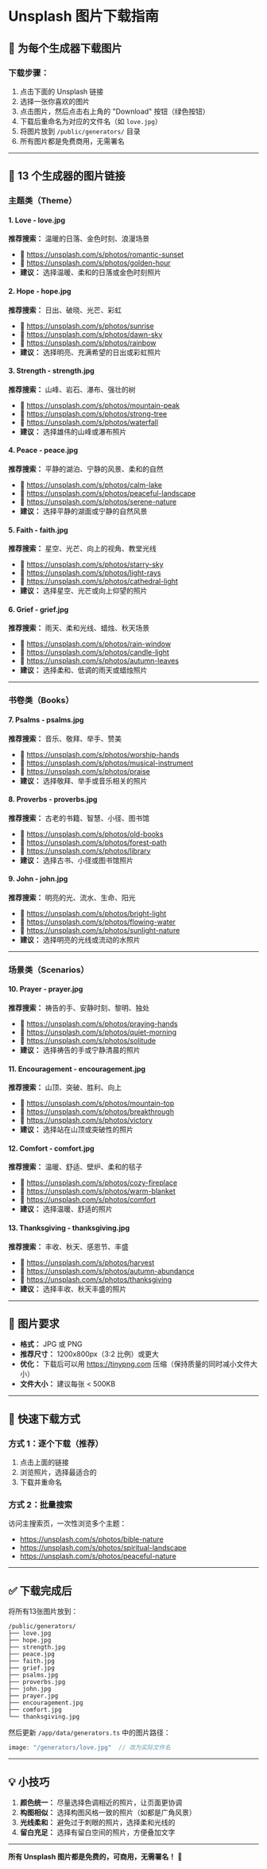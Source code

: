 # Unsplash 图片下载指南

## 📸 为每个生成器下载图片

### 下载步骤：
1. 点击下面的 Unsplash 链接
2. 选择一张你喜欢的图片
3. 点击图片，然后点击右上角的 "Download" 按钮（绿色按钮）
4. 下载后重命名为对应的文件名（如 `love.jpg`）
5. 将图片放到 `/public/generators/` 目录
6. 所有图片都是免费商用，无需署名

---

## 🎨 13 个生成器的图片链接

### 主题类（Theme）

#### 1. Love - love.jpg
**推荐搜索：** 温暖的日落、金色时刻、浪漫场景
- 🔗 https://unsplash.com/s/photos/romantic-sunset
- 🔗 https://unsplash.com/s/photos/golden-hour
- **建议：** 选择温暖、柔和的日落或金色时刻照片

#### 2. Hope - hope.jpg
**推荐搜索：** 日出、破晓、光芒、彩虹
- 🔗 https://unsplash.com/s/photos/sunrise
- 🔗 https://unsplash.com/s/photos/dawn-sky
- 🔗 https://unsplash.com/s/photos/rainbow
- **建议：** 选择明亮、充满希望的日出或彩虹照片

#### 3. Strength - strength.jpg
**推荐搜索：** 山峰、岩石、瀑布、强壮的树
- 🔗 https://unsplash.com/s/photos/mountain-peak
- 🔗 https://unsplash.com/s/photos/strong-tree
- 🔗 https://unsplash.com/s/photos/waterfall
- **建议：** 选择雄伟的山峰或瀑布照片

#### 4. Peace - peace.jpg
**推荐搜索：** 平静的湖泊、宁静的风景、柔和的自然
- 🔗 https://unsplash.com/s/photos/calm-lake
- 🔗 https://unsplash.com/s/photos/peaceful-landscape
- 🔗 https://unsplash.com/s/photos/serene-nature
- **建议：** 选择平静的湖面或宁静的自然风景

#### 5. Faith - faith.jpg
**推荐搜索：** 星空、光芒、向上的视角、教堂光线
- 🔗 https://unsplash.com/s/photos/starry-sky
- 🔗 https://unsplash.com/s/photos/light-rays
- 🔗 https://unsplash.com/s/photos/cathedral-light
- **建议：** 选择星空、光芒或向上仰望的照片

#### 6. Grief - grief.jpg
**推荐搜索：** 雨天、柔和光线、蜡烛、秋天场景
- 🔗 https://unsplash.com/s/photos/rain-window
- 🔗 https://unsplash.com/s/photos/candle-light
- 🔗 https://unsplash.com/s/photos/autumn-leaves
- **建议：** 选择柔和、低调的雨天或蜡烛照片

---

### 书卷类（Books）

#### 7. Psalms - psalms.jpg
**推荐搜索：** 音乐、敬拜、举手、赞美
- 🔗 https://unsplash.com/s/photos/worship-hands
- 🔗 https://unsplash.com/s/photos/musical-instrument
- 🔗 https://unsplash.com/s/photos/praise
- **建议：** 选择敬拜、举手或音乐相关的照片

#### 8. Proverbs - proverbs.jpg
**推荐搜索：** 古老的书籍、智慧、小径、图书馆
- 🔗 https://unsplash.com/s/photos/old-books
- 🔗 https://unsplash.com/s/photos/forest-path
- 🔗 https://unsplash.com/s/photos/library
- **建议：** 选择古书、小径或图书馆照片

#### 9. John - john.jpg
**推荐搜索：** 明亮的光、流水、生命、阳光
- 🔗 https://unsplash.com/s/photos/bright-light
- 🔗 https://unsplash.com/s/photos/flowing-water
- 🔗 https://unsplash.com/s/photos/sunlight-nature
- **建议：** 选择明亮的光线或流动的水照片

---

### 场景类（Scenarios）

#### 10. Prayer - prayer.jpg
**推荐搜索：** 祷告的手、安静时刻、黎明、独处
- 🔗 https://unsplash.com/s/photos/praying-hands
- 🔗 https://unsplash.com/s/photos/quiet-morning
- 🔗 https://unsplash.com/s/photos/solitude
- **建议：** 选择祷告的手或宁静清晨的照片

#### 11. Encouragement - encouragement.jpg
**推荐搜索：** 山顶、突破、胜利、向上
- 🔗 https://unsplash.com/s/photos/mountain-top
- 🔗 https://unsplash.com/s/photos/breakthrough
- 🔗 https://unsplash.com/s/photos/victory
- **建议：** 选择站在山顶或突破性的照片

#### 12. Comfort - comfort.jpg
**推荐搜索：** 温暖、舒适、壁炉、柔和的毯子
- 🔗 https://unsplash.com/s/photos/cozy-fireplace
- 🔗 https://unsplash.com/s/photos/warm-blanket
- 🔗 https://unsplash.com/s/photos/comfort
- **建议：** 选择温暖、舒适的照片

#### 13. Thanksgiving - thanksgiving.jpg
**推荐搜索：** 丰收、秋天、感恩节、丰盛
- 🔗 https://unsplash.com/s/photos/harvest
- 🔗 https://unsplash.com/s/photos/autumn-abundance
- 🔗 https://unsplash.com/s/photos/thanksgiving
- **建议：** 选择丰收、秋天丰盛的照片

---

## 📐 图片要求

- **格式：** JPG 或 PNG
- **推荐尺寸：** 1200x800px（3:2 比例）或更大
- **优化：** 下载后可以用 https://tinypng.com 压缩（保持质量的同时减小文件大小）
- **文件大小：** 建议每张 < 500KB

---

## 🚀 快速下载方式

### 方式 1：逐个下载（推荐）
1. 点击上面的链接
2. 浏览照片，选择最适合的
3. 下载并重命名

### 方式 2：批量搜索
访问主搜索页，一次性浏览多个主题：
- https://unsplash.com/s/photos/bible-nature
- https://unsplash.com/s/photos/spiritual-landscape
- https://unsplash.com/s/photos/peaceful-nature

---

## ✅ 下载完成后

将所有13张图片放到：
```
/public/generators/
├── love.jpg
├── hope.jpg
├── strength.jpg
├── peace.jpg
├── faith.jpg
├── grief.jpg
├── psalms.jpg
├── proverbs.jpg
├── john.jpg
├── prayer.jpg
├── encouragement.jpg
├── comfort.jpg
└── thanksgiving.jpg
```

然后更新 `/app/data/generators.ts` 中的图片路径：
```typescript
image: "/generators/love.jpg"  // 改为实际文件名
```

---

## 💡 小技巧

1. **颜色统一：** 尽量选择色调相近的照片，让页面更协调
2. **构图相似：** 选择构图风格一致的照片（如都是广角风景）
3. **光线柔和：** 避免过于刺眼的照片，选择柔和光线的
4. **留白充足：** 选择有留白空间的照片，方便叠加文字

---

**所有 Unsplash 图片都是免费的，可商用，无需署名！** 🎉
